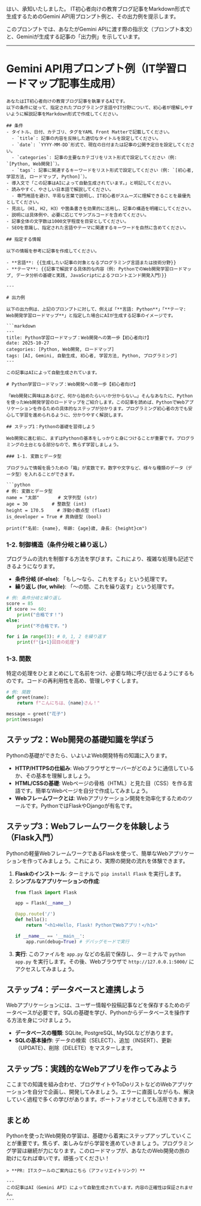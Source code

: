 はい、承知いたしました。
IT初心者向けの教育ブログ記事をMarkdown形式で生成するためのGemini API用プロンプト例と、その出力例を提示します。

このプロンプトでは、あなたがGemini APIに渡す際の指示文（プロンプト本文）と、Geminiが生成する記事の「出力例」を示しています。

---

# Gemini API用プロンプト例（IT学習ロードマップ記事生成用）

```
あなたはIT初心者向けの教育ブログ記事を執筆するAIです。
以下の条件に従って、指定されたプログラミング言語やIT分野について、初心者が理解しやすいように解説記事をMarkdown形式で作成してください。

## 条件
- タイトル、日付、カテゴリ、タグをYAML Front Matterで記載してください。
  - `title`: 記事の内容を反映した適切なタイトルを設定してください。
  - `date`: `YYYY-MM-DD`形式で、現在の日付または記事の公開予定日を設定してください。
  - `categories`: 記事の主要なカテゴリをリスト形式で設定してください（例: `[Python, Web開発]`）。
  - `tags`: 記事に関連するキーワードをリスト形式で設定してください（例: `[初心者, 学習方法, ロードマップ, Python]`）。
- 導入文で「この記事はAIによって自動生成されています。」と明記してください。
- 読みやすく、やさしい日本語で解説してください。
  - 専門用語を避け、平易な言葉で説明し、IT初心者がスムーズに理解できることを最優先としてください。
- 見出し（H1, H2, H3）や箇条書きを効果的に活用し、記事の構造を明確にしてください。
- 説明には具体例や、必要に応じてサンプルコードを含めてください。
- 記事全体の文字数は1000文字程度を目安としてください。
- SEOを意識し、指定された言語やテーマに関連するキーワードを自然に含めてください。

## 指定する情報

以下の情報を参考に記事を作成してください。

- **言語**: {{生成したい記事の対象となるプログラミング言語または技術分野}}
- **テーマ**: {{記事で解説する具体的な内容（例: PythonでのWeb開発学習ロードマップ, データ分析の基礎と実践, JavaScriptによるフロントエンド開発入門）}}

---

# 出力例

以下の出力例は、上記のプロンプトに対して、例えば「**言語: Python**」「**テーマ: Web開発学習ロードマップ**」と指定した場合にAIが生成する記事のイメージです。

```markdown
---
title: Python学習ロードマップ：Web開発への第一歩【初心者向け】
date: 2025-10-27
categories: [Python, Web開発, ロードマップ]
tags: [AI, Gemini, 自動生成, 初心者, 学習方法, Python, プログラミング]
---

この記事はAIによって自動生成されています。

# Python学習ロードマップ：Web開発への第一歩【初心者向け】

「Web開発に興味はあるけど、何から始めたらいいか分からない…」そんなあなたに、Pythonを使ったWeb開発学習のロードマップをご紹介します。この記事を読めば、PythonでWebアプリケーションを作るための具体的なステップが分かります。プログラミング初心者の方でも安心して学習を進められるように、分かりやすく解説します。

## ステップ1：Pythonの基礎を習得しよう

Web開発に進む前に、まずはPythonの基本をしっかりと身につけることが重要です。プログラミングの土台となる部分なので、焦らず学習しましょう。

### 1-1. 変数とデータ型

プログラムで情報を扱うための「箱」が変数です。数字や文字など、様々な種類のデータ（データ型）を入れることができます。

```python
# 例: 変数とデータ型
name = "太郎"       # 文字列型 (str)
age = 30         # 整数型 (int)
height = 170.5     # 浮動小数点型 (float)
is_developer = True # 真偽値型 (bool)

print(f"名前: {name}, 年齢: {age}歳, 身長: {height}cm")
```

### 1-2. 制御構造（条件分岐と繰り返し）

プログラムの流れを制御する方法を学びます。これにより、複雑な処理も記述できるようになります。

*   **条件分岐 (if-else)**: 「もし〜なら、これをする」という処理です。
*   **繰り返し (for, while)**: 「〜の間、これを繰り返す」という処理です。

```python
# 例: 条件分岐と繰り返し
score = 85
if score >= 60:
    print("合格です！")
else:
    print("不合格です。")

for i in range(3): # 0, 1, 2 を繰り返す
    print(f"{i+1}回目の処理")
```

### 1-3. 関数

特定の処理をひとまとめにして名前をつけ、必要な時に呼び出せるようにするものです。コードの再利用性を高め、管理しやすくします。

```python
# 例: 関数
def greet(name):
    return f"こんにちは、{name}さん！"

message = greet("花子")
print(message)
```

## ステップ2：Web開発の基礎知識を学ぼう

Pythonの基礎ができたら、いよいよWeb開発特有の知識に入ります。

*   **HTTP/HTTPSの仕組み**: Webブラウザとサーバーがどのように通信しているか、その基本を理解しましょう。
*   **HTML/CSSの基礎**: Webページの骨格（HTML）と見た目（CSS）を作る言語です。簡単なWebページを自分で作成してみましょう。
*   **Webフレームワークとは**: Webアプリケーション開発を効率化するためのツールです。PythonではFlaskやDjangoが有名です。

## ステップ3：Webフレームワークを体験しよう（Flask入門）

Pythonの軽量WebフレームワークであるFlaskを使って、簡単なWebアプリケーションを作ってみましょう。これにより、実際の開発の流れを体験できます。

1.  **Flaskのインストール**: ターミナルで `pip install Flask` を実行します。
2.  **シンプルなアプリケーションの作成**:
    ```python
    from flask import Flask

    app = Flask(__name__)

    @app.route('/')
    def hello():
        return "<h1>Hello, Flask! PythonでWebアプリ！</h1>"

    if __name__ == '__main__':
        app.run(debug=True) # デバッグモードで実行
    ```
3.  **実行**: このファイルを `app.py` などの名前で保存し、ターミナルで `python app.py` を実行します。その後、Webブラウザで `http://127.0.0.1:5000/` にアクセスしてみましょう。

## ステップ4：データベースと連携しよう

Webアプリケーションには、ユーザー情報や投稿記事などを保存するためのデータベースが必要です。SQLの基礎を学び、Pythonからデータベースを操作する方法を身につけましょう。

*   **データベースの種類**: SQLite, PostgreSQL, MySQLなどがあります。
*   **SQLの基本操作**: データの検索（SELECT）、追加（INSERT）、更新（UPDATE）、削除（DELETE）をマスターします。

## ステップ5：実践的なWebアプリを作ってみよう

ここまでの知識を組み合わせ、ブログサイトやToDoリストなどのWebアプリケーションを自分で企画し、開発してみましょう。エラーに直面しながらも、解決していく過程で多くの学びがあります。ポートフォリオとしても活用できます。

## まとめ

Pythonを使ったWeb開発の学習は、基礎から着実にステップアップしていくことが重要です。焦らず、楽しみながら学習を進めていきましょう。プログラミング学習は継続が力になります。このロードマップが、あなたのWeb開発の旅の助けになれば幸いです。頑張ってください！
```
> **PR: ITスクールのご案内はこちら（アフィリエイトリンク）**

---
この記事はAI（Gemini API）によって自動生成されています。内容の正確性は保証されません。
---
